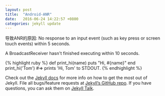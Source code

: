```yaml
---
layout: post
title:  "Android-ANR"
date:   2016-06-24 14:22:57 +0800
categories: jekyll update
---
```

导致ANR的原因:
No response to an input event (such as key press or screen touch events) within 5 seconds.

A BroadcastReceiver hasn't finished executing within 10 seconds.

{% highlight ruby %}
def print_hi(name)
  puts "Hi, #{name}"
end
print_hi('Tom')
#=> prints 'Hi, Tom' to STDOUT.
{% endhighlight %}

Check out the [Jekyll docs][jekyll-docs] for more info on how to get the most out of Jekyll. File all bugs/feature requests at [Jekyll’s GitHub repo][jekyll-gh]. If you have questions, you can ask them on [Jekyll Talk][jekyll-talk].

[jekyll-docs]: http://jekyllrb.com/docs/home
[jekyll-gh]:   https://github.com/jekyll/jekyll
[jekyll-talk]: https://talk.jekyllrb.com/

